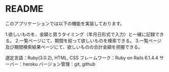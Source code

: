 # README

このアプリケーションでは以下の機能を実装しております。

1.欲しいものを、金額と買うタイミング（年月日形式で入力）と一緒に記録できる。
2.一覧ページにて、期間を絞って欲しいものを検索できる。
3.一覧ページ及び期間検索結果ページにて、欲しいものの合計金額を把握できる。

選定言語：Ruby(3.0.2), HTML, CSS 
フレームワーク：Ruby on Rails 6.1.4.4
サーバー：heroku
バージョン管理：git, github



